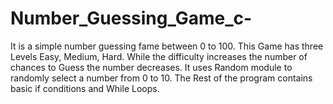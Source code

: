 # Number_Guessing_Game_c-

It is a simple number guessing fame between 0 to 100. This Game has three Levels Easy, Medium, Hard.
While the difficulty increases the number of chances to Guess the number decreases.
It uses Random module to randomly select a number from 0 to 10.
The Rest of the program contains basic if conditions and While Loops.
